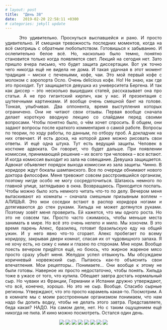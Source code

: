 ```yaml
---
# layout: post
title:  "День 38"
date:   2019-02-20 22:58:11 +0300
# categories: jekyll update
---
```


<div style="text-align: justify">
&nbsp;&nbsp;&nbsp;&nbsp;
Это удивительно. Проснуться выспавшейся и рано. И просто удивительно. И смешная тревожность последних моментов, когда на всё смотришь с обратным любопытством. Готовишься к забыванию. И ослепительно белое всё. Но, насколько было темно, понятно становится только когда появляется свет. Лекций на сегодня нет. Зато пришло вчера письмо, что будет защита диссертации. Вот уж точно чего никогда ещё не видела не дома. И такая удачная в этот момент традиция – миски с печеньями, кофе, чаи. Это мой первый кофе с молоком с аэропорта Осло. Очень delicious кофе. Но! Не знаю, как где это проходит. Тут защищается девушка из университета Бергена. И так как диссер – это несколько вышедших статей, рассказывает она про статьи. А не про гигантский кирпич, как у нас. И презентация с шутеечными картинками. И вообще очень смешной бант на голове. Тонкая, улыбчивая. Два оппонента, время выступления которых ограничено. Они не читают свои отзывы. Первая вообще сначала делает короткую вводную лекцию со слайдами перед своими вопросами. Чтобы понятно было, о чём хочет спросить. В общем, они задают вопросы после краткого комментария о самой работе. Вопросы по теории, по ходу работы, по данным, по отбору проб. А докладчик на них отвечает. И есть доска, на которой даже можно рисовать свои ответы. И ещё одна штука. Тут есть ведущий защиты. Человек в костюме адвоката. Он говорит, что будет дальше. При появлении комиссии, принимающей решение – их всего три человека – все встают. И когда комиссия выходит из зала на совещание. Девушка защищается. Адвокат объявляет порядок выхода комиссии из зала защиты. Чинно. В коридоре ждут бокалы шампанского. Все по очереди обнимают нового доктора философии. Меня тревожит совсем расстроившийся организм, поэтому нигде особо не могу сосредоточиться. Шатаюсь немного по главной улице, заглядываю в окна. Возвращаюсь. Приходится поспать. Чтобы можно было хоть немного читать что-то по делу. Вечером меня вытаскивают из комнаты – сначала смешным призывным воплем – АЛИШЬЯ. Это мои соседки встают в распор коридора ногами и дотягиваются до стен руками. Хильда не может дотянутся руками. Поэтому зовёт меня проверить. Ей кажется, что мы одного роста. Но это не совсем так. Просто часто сжимаюсь, чтобы меньше места занимать в мире. Но всё это очень нелепо и мило. Мы хохочем. В это время парень Алекс, бразилец, готовит бразильскую еду на общий ужин. И у него явно что-то сгорает. Алекс пробегает по всему коридору, закрывая двери комнат, спасая их от чудовищного запаха. Я не хочу есть, но сижу с ними и глазею по сторонам. Мне норм. Вообще поесть вечером придётся ещё, но боюсь, что жирное жареное мясо просто сразу убьёт меня. Желудок успел отвыкнуть. Мы обсуждаем коричневый норвежский сыр. Пытаюсь как-то объяснить свои впечатления. Мои рецепторы.. Понимаете... Они вообще к этому не были готовы. Наверное их просто недостаточно, чтобы понять. Хильда тоже в ужасе от того, что купила. Обещает завтра достать нормальный сыр. Но чуваки из Франции, Германии и Испании дружно утверждают, что всё, конечно, хорошо. Но это не сыр. Вообще. Спасибо сырные регионы. Утверждают, что это просто карамель какая-то. Посмотрим. А в комнате мы с моим расстроенным организмом понимаем, что нам надо бы допить водку, чтобы не делать этого завтра. Представляете, беда какая? НАДО. На самом деле, нет. Но с таким ощущением ещё никогда не пила. И кино можно посмотреть. Остался один день.
</div>

<p align="center">
    <img src="{{site.baseurl}}/assets/images/201.png" />
    <img src="{{site.baseurl}}/assets/images/202.png" />
    <img src="{{site.baseurl}}/assets/images/203.png" />
    <img src="{{site.baseurl}}/assets/images/204.png" />
    <img src="{{site.baseurl}}/assets/images/205.png" />
    <img src="{{site.baseurl}}/assets/images/206.png" />
    <img src="{{site.baseurl}}/assets/images/207.png" />
    <img src="{{site.baseurl}}/assets/images/208.png" />
</p>


